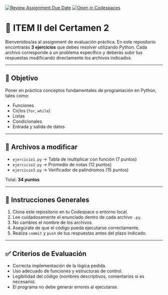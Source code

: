 [![Review Assignment Due Date](https://classroom.github.com/assets/deadline-readme-button-22041afd0340ce965d47ae6ef1cefeee28c7c493a6346c4f15d667ab976d596c.svg)](https://classroom.github.com/a/ElXH8gCw)
[![Open in Codespaces](https://classroom.github.com/assets/launch-codespace-2972f46106e565e64193e422d61a12cf1da4916b45550586e14ef0a7c637dd04.svg)](https://classroom.github.com/open-in-codespaces?assignment_repo_id=19552036)
# 🧪 ITEM II del Certamen 2

Bienvenidos/as al assignment de evaluación práctica. En este repositorio encontrarás **3 ejercicios** que debes resolver utilizando Python. Cada archivo corresponde a un problema específico y deberás subir tus respuestas modificando directamente los archivos indicados.

---

## 🎯 Objetivo

Poner en práctica conceptos fundamentales de programación en Python, tales como:

- Funciones
- Ciclos (`for`, `while`)
- Listas
- Condicionales
- Entrada y salida de datos

---

## 📂 Archivos a modificar

- `ejercicio1.py` → Tabla de multiplicar con función (7 puntos)
- `ejercicio2.py` → Promedio de notas (12 puntos)
- `ejercicio3.py` → Verificador de palíndromos (15 puntos)

Total: **34 puntos**

---

## 🧠 Instrucciones Generales

1. Clona este repositorio en tu Codespace o entorno local.
2. Lee cuidadosamente el enunciado dentro de cada archivo `.py`.
3. No cambies el nombre de los archivos.
4. Asegúrate de que el código pueda ejecutarse correctamente.
5. Realiza `commit` y `push` de tus respuestas antes del plazo indicado.

---

## ✅ Criterios de Evaluación

- Correcta implementación de la lógica pedida.
- Uso adecuado de funciones y estructuras de control.
- Legibilidad del código (nombres descriptivos, comentarios si es necesario).
- El programa no debe generar errores al ejecutarse.